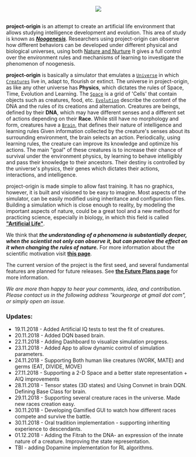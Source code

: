 <p align="center">
  <img src="https://github.com/kourgeorge/project-origin/blob/master/docs/origin-icon.png?raw=true"><br><br>
</p>

**project-origin** is an attempt to create an artificial life environment that allows studying intelligence development and evolution.
This area of study is known as [***Noogenesis***](https://en.wikipedia.org/wiki/Noogenesis).
Researchers using project-origin can observe how different behaviors can be developed under different physical and biological universes, using both [Nature and Nurture](https://en.wikipedia.org/wiki/Nature_versus_nurture)
It gives a full control over the environment rules and mechanisms of learning to investigate the phenomenon of noogenesis.

**project-origin** is basically a simulator that emulates a [`Universe`](/docs/Universe.md) in which [`Creatures`](/docs/Creature.md) live in, adapt to, flourish or extinct.
The universe in project-origin, as like any other universe has **Physics**, which dictates the rules of Space, Time, Evolution and Learning.
The [`Space`](/docs/Space.md) is a grid of 'Cells' that contain objects such as creatures, food, etc.
[`Evolution`](/docs/Evolution.md) describe the content of the DNA and the rules of its creations and alternation.
Creatures are beings, defined by their **DNA**, which may have different senses and a different set of actions depending on their **Race**.
While still have no morphology and form, creatures have a [`Brain`](/docs/Brain.md), that defines their nature of intelligence and learning rules
Given information collected by the creature's senses about its surrounding environment, the brain selects an action.
Periodically, using learning rules, the creature can improve its knowledge and optimize his actions. 
The main "goal" of these creatures is to increase their chance of survival under the environment physics, by learning to behave intelligibly and pass their knowledge to their ancestors. 
Their destiny is controlled by the universe's physics, their genes which dictates their actions, interactions, and intelligence.

project-origin is made simple to allow fast training.
It has no graphics, however, it is built and visioned to be easy to imagine.
Most aspects of the simulator, can be easily modified using inheritance and configuration files.
Building a simulation which is close enough to reality, by modeling the important aspects of nature, could be a great tool and a new method for practicing science, especially in biology, in which this field is called [**"Artificial Life"**](https://en.wikipedia.org/wiki/Artificial_life).

We think that ***the understanding of a phenomena is substantially deeper, when the scientist not only can observe it, but can perceive the effect on it when changing the rules of nature.***
For more information about the scientific motivation visit [**this page**](/docs/Scientific.md).

The current version of the project is the first seed, and several fundamental features are planned for future releases.
See [**the Future Plans page**](/docs/FuturePlans.md) for more information.

_We are more than happy to hear your comments, idea, and contribution.
Please contact us in the following address "kourgeorge at gmail dot com", or simply open an issue._

### Updates:
* 19.11.2018 - Added Artificial IQ tests to test the fit of creatures.
* 20.11.2018 - Added DQN based brain.
* 22.11.2018 - Adding Dashboard to visualize simulation progress.
* 23.11.2018 - Added App to allow dynamic control of simulation parameters.
* 24.11.2018 - Supporting Both human like creatures (WORK, MATE) and germs (EAT, DIVIDE, MOVE)
* 27.11.2018 - Supporting a 2-D Space and a better state representation + AIQ improvements
* 28.11.2018 - Tensor states (3D states) and Using Convnet in brain DQN. Defining Base Class for brain.
* 29.11.2018 - Supporting several creature races in the universe. Made new races creation easy.
* 30.11.2018 - Developing Gamified GUI to watch how different races compete and survive the battle.
* 30.11.2018 - Oral tradition implementation - supporting inheriting experience to descendants.
* 01.12.2018 - Adding the Fitrah to the DNA- an expression of the innate nature of a creature. Improving the state representation.
* TBI - adding Dopamine implementation for RL algorithms.
